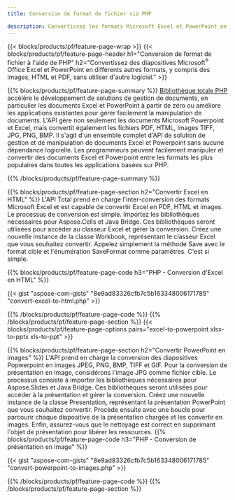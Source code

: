```yaml
---
title: Conversion de format de fichier via PHP 

description: Convertissez les formats Microsoft Excel et PowerPoint en de nombreux autres formats populaires, notamment PDF, HTML et images avec seulement quelques lignes de code.
---
```


{{< blocks/products/pf/feature-page-wrap >}}
{{< blocks/products/pf/feature-page-header h1="Conversion de format de fichier à l'aide de PHP" h2="Convertissez des diapositives Microsoft<sup>®</sup> Office Excel et PowerPoint en différents autres formats, y compris des images, HTML et PDF, sans utiliser d'autre logiciel." >}}

{{% blocks/products/pf/feature-page-summary %}}
[Bibliothèque totale PHP](https://products.aspose.com/total/php-java/) accélère le développement de solutions de gestion de documents, en particulier les documents Excel et PowerPoint à partir de zéro ou améliore les applications existantes pour gérer facilement la manipulation de documents. L'API gère non seulement les documents Microsoft Powerpoint et Excel, mais convertit également les fichiers PDF, HTML, Images TIFF, JPG, PNG, BMP. Il s'agit d'un ensemble complet d'API de solution de gestion et de manipulation de documents Excel et Powerpoint sans aucune dépendance logicielle.  Les programmeurs peuvent facilement manipuler et convertir des documents Excel et Powerpoint entre les formats les plus populaires dans toutes les applications basées sur PHP.

{{% /blocks/products/pf/feature-page-summary  %}}

{{% blocks/products/pf/feature-page-section  h2="Convertir Excel en HTML" %}}
L'API Total prend en charge l'inter-conversion des formats Microsoft Excel et est capable de convertir Excel en PDF, HTML et images. Le processus de conversion est simple.  Importez les bibliothèques nécessaires pour Aspose.Cells et Java Bridge. Ces bibliothèques seront utilisées pour accéder au classeur Excel et gérer la conversion. Créez une nouvelle instance de la classe Workbook, représentant le classeur Excel que vous souhaitez convertir. Appelez simplement la méthode Save avec le format cible et l'énumération SaveFormat comme paramètres. C'est si simple. 

{{% blocks/products/pf/feature-page-code h3="PHP - Conversion d'Excel en HTML" %}}

{{< gist "aspose-com-gists" "8e9ad83326cfb7c5b163348006171785" "convert-excel-to-html.php" >}}

{{% /blocks/products/pf/feature-page-code  %}}
{{% /blocks/products/pf/feature-page-section %}}
{{< blocks/products/pf/feature-page-options pairs="excel-to-powerpoint xlsx-to-pptx xls-to-ppt" >}}


{{% blocks/products/pf/feature-page-section  h2="Convertir PowerPoint en images" %}}
L'API prend en charge la conversion des diapositives Popwerpoint en images JPEG, PNG, BMP, TIFF et GIF. Pour la conversion de présentation en image, considérons l'image JPG comme fichier cible. Le processus consiste à importer les bibliothèques nécessaires pour Aspose.Slides et Java Bridge. Ces bibliothèques seront utilisées pour accéder à la présentation et gérer la conversion. Créez une nouvelle instance de la classe Presentation, représentant la présentation PowerPoint que vous souhaitez convertir.  Procède ensuite avec une boucle pour parcourir chaque diapositive de la présentation chargée et les convertir en images. Enfin, assurez-vous que le nettoyage est correct en supprimant l'objet de présentation pour libérer les ressources.
{{% blocks/products/pf/feature-page-code h3="PHP - Conversion de présentation en image" %}}

{{< gist "aspose-com-gists" "8e9ad83326cfb7c5b163348006171785" "convert-powerpoint-to-images.php" >}}


{{% /blocks/products/pf/feature-page-code  %}}
{{% /blocks/products/pf/feature-page-section %}}